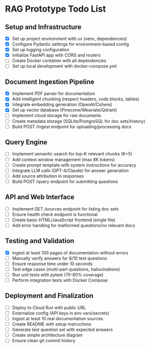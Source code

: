 # RAG Prototype Todo List

## Setup and Infrastructure
- [x] Set up project environment with uv (venv, dependencies)
- [x] Configure Pydantic settings for environment-based config
- [x] Set up logging configuration
- [x] Initialize FastAPI app with CORS and routers
- [ ] Create Docker container with all dependencies
- [ ] Set up local development with docker-compose.yml

## Document Ingestion Pipeline
- [x] Implement PDF parser for documentation
- [x] Add intelligent chunking (respect headers, code blocks, tables)
- [x] Integrate embedding generation (OpenAI/Cohere)
- [x] Set up vector database (Pinecone/Weaviate/Qdrant)
- [ ] Implement cloud storage for raw documents
- [ ] Create metadata storage (SQLite/PostgreSQL for doc sets/history)
- [ ] Build POST /ingest endpoint for uploading/processing docs

## Query Engine
- [ ] Implement semantic search for top-K relevant chunks (K=5)
- [ ] Add context window management (max 8K tokens)
- [ ] Create prompt template with system instructions for accuracy
- [ ] Integrate LLM calls (GPT-4/Claude) for answer generation
- [ ] Add source attribution in responses
- [ ] Build POST /query endpoint for submitting questions

## API and Web Interface
- [ ] Implement GET /sources endpoint for listing doc sets
- [ ] Ensure health check endpoint is functional
- [ ] Create basic HTML/JavaScript frontend (single file)
- [ ] Add error handling for malformed questions/no relevant docs

## Testing and Validation
- [x] Ingest at least 100 pages of documentation without errors
- [ ] Manually verify answers for 8/10 test questions
- [ ] Ensure response time under 10 seconds
- [ ] Test edge cases (multi-part questions, hallucinations)
- [ ] Run unit tests with pytest (70-80% coverage)
- [ ] Perform integration tests with Docker Compose

## Deployment and Finalization
- [ ] Deploy to Cloud Run with public URL
- [ ] Externalize config (API keys in env vars/secrets)
- [ ] Ingest at least 10 real documentation sources
- [ ] Create README with setup instructions
- [ ] Generate test question set with expected answers
- [ ] Create simple architecture diagram
- [ ] Ensure clean git commit history
